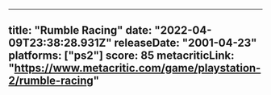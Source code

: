 
---
title: "Rumble Racing"
date: "2022-04-09T23:38:28.931Z"
releaseDate: "2001-04-23"
platforms: ["ps2"]
score: 85
metacriticLink: "https://www.metacritic.com/game/playstation-2/rumble-racing"
---
